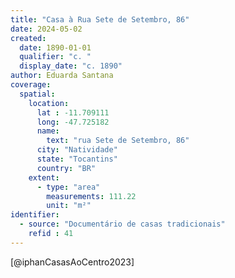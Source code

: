 ```yaml
---
title: "Casa à Rua Sete de Setembro, 86"
date: 2024-05-02
created:
  date: 1890-01-01
  qualifier: "c. "
  display_date: "c. 1890"
author: Eduarda Santana
coverage:
  spatial:
    location:
      lat : -11.709111
      long: -47.725182
      name: 
        text: "rua Sete de Setembro, 86"
      city: "Natividade"
      state: "Tocantins"
      country: "BR"
    extent:
      - type: "area"
        measurements: 111.22
        unit: "m²"
identifier:
  - source: "Documentário de casas tradicionais"
    refid : 41
---
```

[@iphanCasasAoCentro2023]
